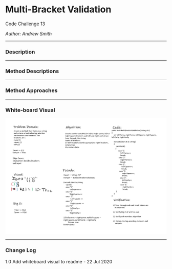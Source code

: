 # Multi-Bracket Validation

Code Challenge 13

*Author: Andrew Smith*

---
### Description


---

### Method Descriptions



---

### Method Approaches


---

### White-board Visual

![whiteboard](../../assets/multiBracketValidationWB.jpg)

---

### Change Log

1.0 Add whiteboard visual to readme - 22 Jul 2020
